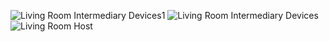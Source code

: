 ![Living Room Intermediary Devices1](https://github.com/user-attachments/assets/b0c2ae0a-cd2e-4340-927b-f48d19a6ddae)
![Living Room Intermediary Devices](https://github.com/user-attachments/assets/4e4e06ed-3278-4c71-8bd5-a76a77366b6d)
![Living Room Host](https://github.com/user-attachments/assets/41e7aa04-7620-4a7e-a259-35ce42031bd6)
